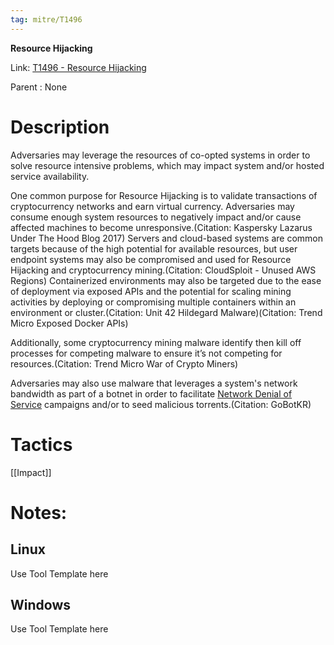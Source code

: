 ```yaml
---
tag: mitre/T1496
---
```


**Resource Hijacking**

Link: [T1496 - Resource Hijacking](https://attack.mitre.org/techniques/T1496)

Parent : None


# Description

Adversaries may leverage the resources of co-opted systems in order to solve resource intensive problems, which may impact system and/or hosted service availability. 

One common purpose for Resource Hijacking is to validate transactions of cryptocurrency networks and earn virtual currency. Adversaries may consume enough system resources to negatively impact and/or cause affected machines to become unresponsive.(Citation: Kaspersky Lazarus Under The Hood Blog 2017) Servers and cloud-based systems are common targets because of the high potential for available resources, but user endpoint systems may also be compromised and used for Resource Hijacking and cryptocurrency mining.(Citation: CloudSploit - Unused AWS Regions) Containerized environments may also be targeted due to the ease of deployment via exposed APIs and the potential for scaling mining activities by deploying or compromising multiple containers within an environment or cluster.(Citation: Unit 42 Hildegard Malware)(Citation: Trend Micro Exposed Docker APIs)

Additionally, some cryptocurrency mining malware identify then kill off processes for competing malware to ensure it’s not competing for resources.(Citation: Trend Micro War of Crypto Miners)

Adversaries may also use malware that leverages a system's network bandwidth as part of a botnet in order to facilitate [Network Denial of Service](https://attack.mitre.org/techniques/T1498) campaigns and/or to seed malicious torrents.(Citation: GoBotKR)

# Tactics


[[Impact]]


# Notes:

## Linux

Use Tool Template here

## Windows

Use Tool Template here